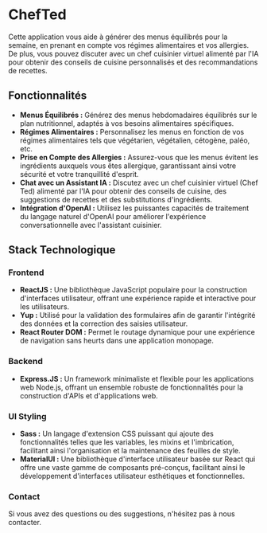 # ChefTed

Cette application vous aide à générer des menus équilibrés pour la semaine, en prenant en compte vos régimes alimentaires et vos allergies. De plus, vous pouvez discuter avec un chef cuisinier virtuel alimenté par l'IA pour obtenir des conseils de cuisine personnalisés et des recommandations de recettes.

## Fonctionnalités

- **Menus Équilibrés :** Générez des menus hebdomadaires équilibrés sur le plan nutritionnel, adaptés à vos besoins alimentaires spécifiques.
- **Régimes Alimentaires :** Personnalisez les menus en fonction de vos régimes alimentaires tels que végétarien, végétalien, cétogène, paléo, etc.
- **Prise en Compte des Allergies :** Assurez-vous que les menus évitent les ingrédients auxquels vous êtes allergique, garantissant ainsi votre sécurité et votre tranquillité d'esprit.
- **Chat avec un Assistant IA :** Discutez avec un chef cuisinier virtuel (Chef Ted) alimenté par l'IA pour obtenir des conseils de cuisine, des suggestions de recettes et des substitutions d'ingrédients.
- **Intégration d'OpenAI :** Utilisez les puissantes capacités de traitement du langage naturel d'OpenAI pour améliorer l'expérience conversationnelle avec l'assistant cuisinier.

## Stack Technologique

### Frontend

- **ReactJS :** Une bibliothèque JavaScript populaire pour la construction d'interfaces utilisateur, offrant une expérience rapide et interactive pour les utilisateurs.
- **Yup :** Utilisé pour la validation des formulaires afin de garantir l'intégrité des données et la correction des saisies utilisateur.
- **React Router DOM :** Permet le routage dynamique pour une expérience de navigation sans heurts dans une application monopage.

### Backend

- **Express.JS :** Un framework minimaliste et flexible pour les applications web Node.js, offrant un ensemble robuste de fonctionnalités pour la construction d'APIs et d'applications web.

### UI Styling

- **Sass :** Un langage d'extension CSS puissant qui ajoute des fonctionnalités telles que les variables, les mixins et l'imbrication, facilitant ainsi l'organisation et la maintenance des feuilles de style.
- **MaterialUI :** Une bibliothèque d'interface utilisateur basée sur React qui offre une vaste gamme de composants pré-conçus, facilitant ainsi le développement d'interfaces utilisateur esthétiques et fonctionnelles.

### Contact

Si vous avez des questions ou des suggestions, n'hésitez pas à nous contacter.
